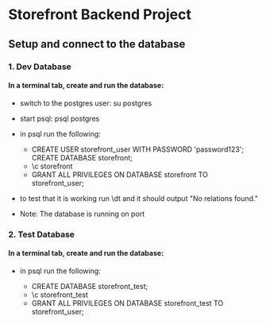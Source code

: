 # Storefront Backend Project

## Setup and connect to the database

### 1. Dev Database

#### In a terminal tab, create and run the database:

- switch to the postgres user: su postgres
- start psql: psql postgres
- in psql run the following:

  - CREATE USER storefront_user WITH PASSWORD 'password123'; CREATE DATABASE storefront;
  - \c storefront
  - GRANT ALL PRIVILEGES ON DATABASE storefront TO storefront_user;

- to test that it is working run \dt and it should output "No relations found."
- Note: The database is running on port

### 2. Test Database

#### In a terminal tab, create and run the database:

- in psql run the following:

  - CREATE DATABASE storefront_test;
  - \c storefront_test
  - GRANT ALL PRIVILEGES ON DATABASE storefront_test TO storefront_user;
